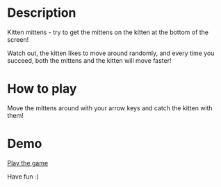 # Description

Kitten mittens - try to get the mittens on the kitten at the bottom of the screen! 

Watch out, the kitten likes to move around randomly, and every time you succeed, both the mittens and the kitten will move faster!

# How to play

Move the mittens around with your arrow keys and catch the kitten with them!

# Demo

[Play the game](https://julia-spriggs.github.io/kitten-mittens-game/)

Have fun :)